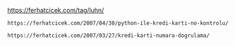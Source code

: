 https://ferhatcicek.com/tag/luhn/
  
    https://ferhatcicek.com/2007/04/30/python-ile-kredi-karti-no-kontrolu/
    
    https://ferhatcicek.com/2007/03/27/kredi-karti-numara-dogrulama/
